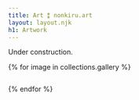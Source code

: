 ```yaml
---
title: Art ⁑ nonkiru.art
layout: layout.njk
h1: Artwork
---
```


Under construction.
<section class="gallery">
    {% for image in collections.gallery %}
        <figure><img src="{{image}}" alt=""></figure>
    {% endfor %}
</section>
</div>